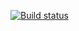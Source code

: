[![Build status](https://ci.appveyor.com/api/projects/status/2rpdhig0pq184p7p/branch/main?svg=true)](https://ci.appveyor.com/project/MilenaTabakova/autotesthw2-3/branch/main)